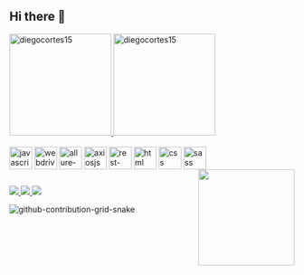 ## Hi there 👋

<!--
**Diegocortes15/Diegocortes15** is a ✨ _special_ ✨ repository because its `README.md` (this file) appears on your GitHub profile.

Here are some ideas to get you started:

- 🔭 I’m currently working on ...
- 🌱 I’m currently learning ...
- 👯 I’m looking to collaborate on ...
- 🤔 I’m looking for help with ...
- 💬 Ask me about ...
- 📫 How to reach me: ...
- 😄 Pronouns: ...
- ⚡ Fun fact: ...
-->

<div>
  <a href="https://github.com/Diegocortes15">
    <img height="180em" src="https://github-readme-stats.vercel.app/api?username=diegocortes15&show_icons=true&theme=radical&include_all_commits=true" alt="diegocortes15" />
    <img height="180em" src="https://github-readme-stats.vercel.app/api/top-langs?username=diegocortes15&show_icons=true&theme=radical&layout=compact" alt="diegocortes15" />
  </a>
</div>
  
<div style="display: inline_block"><br>
  <img align="center" width="40" height="40" src="https://cdn.jsdelivr.net/gh/devicons/devicon/icons/javascript/javascript-original.svg" alt="javascript">
  <img align="center" width="40" height="40" src="https://asset.brandfetch.io/idV7ZoyErg/idTRnjKtRG.png" alt="webdriverio">
  <img align="center" width="40" height="40" src="https://avatars.githubusercontent.com/u/5879127?s=200&v=4" alt="allure-report">
  <img align="center" width="40" height="40" src="https://bestofjs.org/logos/axios.dark.svg" alt="axiosjs">
  <img align="center" width="40" height="40" src="https://avatars.githubusercontent.com/u/19369327?s=280&v=4" alt="rest-assured"/>
  <img align="center" width="40" height="40" src="https://cdn.jsdelivr.net/gh/devicons/devicon/icons/html5/html5-original.svg" alt="html">
  <img align="center" width="40" height="40" src="https://cdn.jsdelivr.net/gh/devicons/devicon/icons/css3/css3-original.svg" alt="css">
  <img align="center" width="40" height="40" src="https://cdn.jsdelivr.net/gh/devicons/devicon/icons/sass/sass-original.svg" alt="sass">
  <img align="right" width="170" height="170º" src="https://user-images.githubusercontent.com/60171460/174932755-c40a36df-16c5-4280-b4af-8fdc29ef78ca.png">
</div>
  
  ## 

<div>
  
  <a href="mailto: cortesroadiegoalejandro@gmail.com" target="_blank">
    <img src="https://img.shields.io/badge/Gmail-D14836?style=for-the-badge&logo=gmail&logoColor=white">
  </a>
    
  <a href="https://github.com/Diegocortes15" target="_blank">
    <img src="https://img.shields.io/badge/GitHub-100000?style=for-the-badge&logo=github&logoColor=white">
  </a>
  
  <a href="https://github.com/Diegocortes15" target="_blank">
    <img src="https://img.shields.io/badge/LinkedIn-0077B5?style=for-the-badge&logo=linkedin&logoColor=white">
  </a>
  
</div>


  ![github-contribution-grid-snake](https://user-images.githubusercontent.com/60171460/174935641-5d0bdf4f-e5b5-4218-a980-ee93fd8a1baa.svg)
